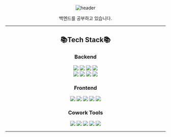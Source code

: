 
<!--
**jiyeoon00/jiyeoon00** is a ✨ _special_ ✨ repository because its `README.md` (this file) appears on your GitHub profile.
-->


<div align="center">

![header](https://capsule-render.vercel.app/api?type=transparent&reversal=true&height=100&section=header&text=Hello,%20I'm%20JiYeon🤸‍♀️&fontSize=45)

백엔드를 공부하고 있습니다. 

***

## 📚Tech Stack📚

### Backend
<img src="https://img.shields.io/badge/Java-007396?style=for-the-badge&logo=Java&logoColor=white">
<img src="https://img.shields.io/badge/springboot-6DB33F?style=for-the-badge&logo=springboot&logoColor=white">
<img src="https://img.shields.io/badge/springsecurity-6DB33F?style=for-the-badge&logo=springsecurity&logoColor=white">
<img src="https://img.shields.io/badge/JPA-6DB33F?style=for-the-badge&logo=JPA&logoColor=white">
</br>
<img src="https://img.shields.io/badge/QueryDSL-3366FF?style=for-the-badge&logo=QueryDSL&logoColor=white">
<img src="https://img.shields.io/badge/intellij-2C2255?style=for-the-badge&logo=intellij&logoColor=white">
<img src="https://img.shields.io/badge/mysql-4479A1?style=for-the-badge&logo=mysql&logoColor=white">
<img src="https://img.shields.io/badge/Docker-2496ED?style=for-the-badge&logo=docker&logoColor=white">


### Frontend
<img src="https://img.shields.io/badge/react-2496CD?style=for-the-badge&logo=react&logoColor=white">
<img src="https://img.shields.io/badge/HTML5-E34F26?style=for-the-badge&logo=html5&logoColor=white">
<img src="https://img.shields.io/badge/CSS3-1572B6?style=for-the-badge&logo=css3&logoColor=white">
<img src="https://img.shields.io/badge/JavaScript-F7DF1E?style=for-the-badge&logo=javascript&logoColor=white">
<img src="https://img.shields.io/badge/Android Studio-3DDC84?style=for-the-badge&logo=androidstudio&logoColor=white">



### Cowork Tools
<img src="https://img.shields.io/badge/github-181717?style=for-the-badge&logo=github&logoColor=white">
<img src="https://img.shields.io/badge/notion-000000?style=for-the-badge&logo=notion&logoColor=white">
<img src="https://img.shields.io/badge/slack-4A154B?style=for-the-badge&logo=slack&logoColor=white">
<img src="https://img.shields.io/badge/postman-FF6C37?style=for-the-badge&logo=postman&logoColor=white">
<img src="https://img.shields.io/badge/figma-F24E1E?style=for-the-badge&logo=figma&logoColor=white">


***

</div>
